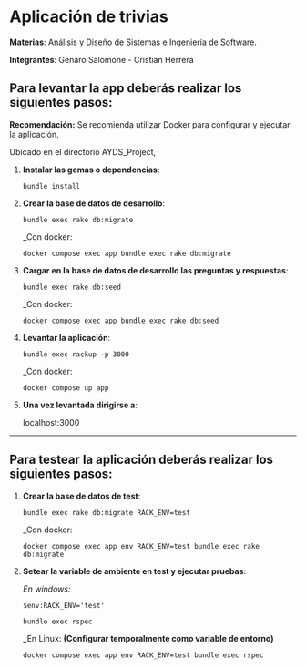 # Aplicación de trivias

**Materias**: Análisis y Diseño de Sistemas e Ingeniería de Software.

**Integrantes**: Genaro Salomone - Cristian Herrera

## Para levantar la app deberás realizar los siguientes pasos:
**Recomendación:** Se recomienda utilizar Docker para configurar y ejecutar la aplicación.


Ubicado en el directorio AYDS_Project,

1. **Instalar las gemas o dependencias**:

   `bundle install`

2. **Crear la base de datos de desarrollo**:

   `bundle exec rake db:migrate`

   _Con docker:

   `docker compose exec app bundle exec rake db:migrate`

3. **Cargar en la base de datos de desarrollo las preguntas y respuestas**:

   `bundle exec rake db:seed`

   _Con docker:

   `docker compose exec app bundle exec rake db:seed`

4. **Levantar la aplicación**:

   `bundle exec rackup -p 3000`

   _Con docker:

   `docker compose up app`

5. **Una vez levantada dirigirse a**:

   localhost:3000

---

## Para testear la aplicación deberás realizar los siguientes pasos:

1. **Crear la base de datos de test**:

   `bundle exec rake db:migrate RACK_ENV=test`

   _Con docker:

   `docker compose exec app env RACK_ENV=test bundle exec rake db:migrate`

2. **Setear la variable de ambiente en test y ejecutar pruebas**:

   _En windows:_

   `$env:RACK_ENV='test'`

   `bundle exec rspec`

   _En Linux: **(Configurar temporalmente como variable de entorno)**

   `docker compose exec app env RACK_ENV=test bundle exec rspec`
